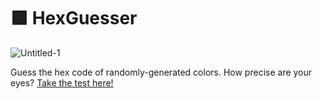 # 🟩 HexGuesser

![Untitled-1](https://github.com/Toriality/hexguesser/assets/38092988/7b39adcb-bf91-468f-9539-933d9147c380)

Guess the hex code of randomly-generated colors. How precise are your eyes? [Take the test here!](https://hexguesser.vercel.app/)

